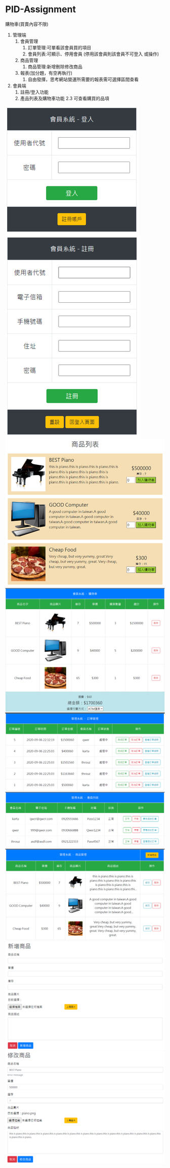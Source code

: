 # PID-Assignment

購物車(買賣內容不限)
1. 管理端
    1. 會員管理
        1. 訂單管理:可單看該會員買的項目
        1. 會員列表:可顯示、停用會員 (停用該會員則該會員不可登入 或操作)
    1. 商品管理
        1. 商品管理:新增刪除修改商品
    1. 報表(加分題，有空再執行)
        1. 自由發揮，思考網站營運所需要的報表需可選擇區間查看
2. 會員端
    1. 註冊/登入功能
    1. 產品列表及購物車功能 2.3 可查看購買的品項

![](./readme_img/login.png)<br>
![](./readme_img/register.png)<br>
![](./readme_img/product_list.png)<br>
![](./readme_img/cart.png)<br>
![](./readme_img/order_manage.png)<br>
![](./readme_img/member_manage.png)<br>
![](./readme_img/product_manage.png)<br>
![](./readme_img/add_product.png)<br>
![](./readme_img/modify_product.png)<br>